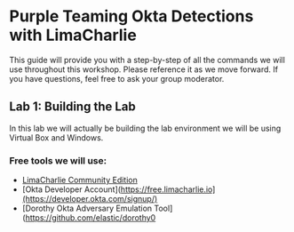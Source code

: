 # Purple Teaming Okta Detections with LimaCharlie

This guide will provide you with a step-by-step of all the commands we will use throughout this workshop. Please reference it as we move forward. If you have questions, feel free to ask your group moderator.

## Lab 1: Building the Lab

In this lab we will actually be building the lab environment we will be using Virtual Box and Windows. 

### Free tools we will use:


- [LimaCharlie Community Edition](https://free.limacharlie.io/)
- [Okta Developer Account](https://free.limacharlie.io](https://developer.okta.com/signup/)
- [Dorothy Okta Adversary Emulation Tool](https://github.com/elastic/dorothy0



